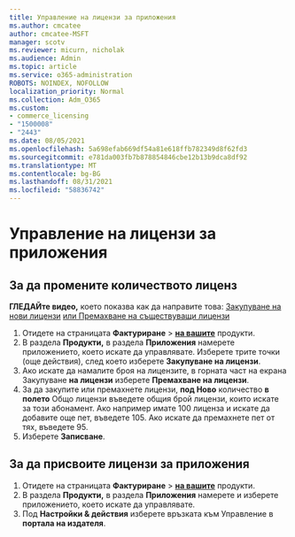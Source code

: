 ```yaml
---
title: Управление на лицензи за приложения
ms.author: cmcatee
author: cmcatee-MSFT
manager: scotv
ms.reviewer: micurn, nicholak
ms.audience: Admin
ms.topic: article
ms.service: o365-administration
ROBOTS: NOINDEX, NOFOLLOW
localization_priority: Normal
ms.collection: Adm_O365
ms.custom:
- commerce_licensing
- "1500008"
- "2443"
ms.date: 08/05/2021
ms.openlocfilehash: 5a698efab669df54a81e618ffb782349d8f62fd3
ms.sourcegitcommit: e781da003fb7b878854846cbe12b13b9dca8df92
ms.translationtype: MT
ms.contentlocale: bg-BG
ms.lasthandoff: 08/31/2021
ms.locfileid: "58836742"
---
```

# <a name="manage-app-licenses"></a>Управление на лицензи за приложения

## <a name="to-change-license-quantity"></a>За да промените количеството лиценз

**ГЛЕДАЙте видео,** което показва как да направите това: [Закупуване на нови лицензи](https://go.microsoft.com/fwlink/p/?linkid=2154857) [или Премахване на съществуващи лицензи](https://go.microsoft.com/fwlink/p/?linkid=2154938)

1. Отидете на страницата **Фактуриране**  >  **[на вашите](https://go.microsoft.com/fwlink/p/?linkid=842054)** продукти.
2. В раздела **Продукти,** в раздела **Приложения** намерете приложението, което искате да управлявате. Изберете трите точки (още действия), след което изберете **Закупуване на лицензи**.
3. Ако искате да намалите броя на лицензите, в горната част на екрана Закупуване **на лицензи** изберете **Премахване на лицензи**.
4. За да закупите или премахнете лицензи, **под Ново** количество **в полето** Общо лицензи въведете общия брой лицензи, които искате за този абонамент. Ако например имате 100 лиценза и искате да добавите още пет, въведете 105. Ако искате да премахнете пет от тях, въведете 95.
5. Изберете **Записване**.

## <a name="to-assign-app-licenses"></a>За да присвоите лицензи за приложения

1. Отидете на страницата **Фактуриране**  >  **[на вашите](https://go.microsoft.com/fwlink/p/?linkid=842054)** продукти.
2. В раздела **Продукти,** в раздела **Приложения** намерете и изберете приложението, което искате да управлявате.
3. Под **Настройки & действия** изберете връзката към Управление в **портала на издателя**.